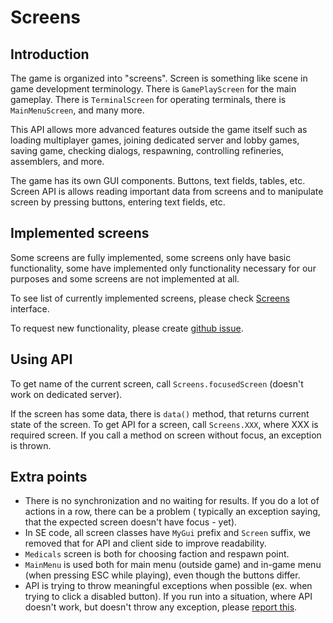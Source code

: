 # Screens

## Introduction

The game is organized into "screens". Screen is something like scene in game development terminology. There
is `GamePlayScreen` for the main gameplay. There is `TerminalScreen` for operating terminals, there is `MainMenuScreen`,
and many more.

This API allows more advanced features outside the game itself such as loading multiplayer games, joining dedicated
server and lobby games, saving game, checking dialogs, respawning, controlling refineries, assemblers, and more.

The game has its own GUI components. Buttons, text fields, tables, etc. Screen API is allows reading important data from
screens and to manipulate screen by pressing buttons, entering text fields, etc.

## Implemented screens

Some screens are fully implemented, some screens only have basic functionality, some have implemented only functionality
necessary for our purposes and some screens are not implemented at all.

To see list of currently implemented screens, please
check [Screens](https://iv4xr-project.github.io/iv4xr-se-plugin/space-engineers-api/spaceEngineers.controller/-screens/index.html)
interface.

To request new functionality, please create [github issue](https://github.com/iv4xr-project/iv4xr-se-plugin/issues/new).

## Using API

To get name of the current screen, call `Screens.focusedScreen` (doesn't work on dedicated server).

If the screen has some data, there is `data()` method, that returns current state of the screen. To get API for a
screen, call `Screens.XXX`, where XXX is required screen. If you call a method on screen without focus, an exception is
thrown.

## Extra points

- There is no synchronization and no waiting for results. If you do a lot of actions in a row, there can be a problem (
  typically an exception saying, that the expected screen doesn't have focus - yet).
- In SE code, all screen classes have `MyGui` prefix and `Screen` suffix, we removed that for API and client side to
  improve readability.
- `Medicals` screen is both for choosing faction and respawn point.
- `MainMenu` is used both for main menu (outside game) and in-game menu (when pressing ESC while playing), even though
  the buttons differ.
- API is trying to throw meaningful exceptions when possible (ex. when trying to click a disabled button). If you run
  into a situation, where API doesn't work, but doesn't throw any exception,
  please [report this](https://github.com/iv4xr-project/iv4xr-se-plugin/issues/new).
